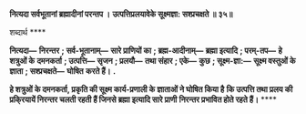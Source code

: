 **नित्यदा सर्वभूतानां ब्रह्मादीनां परन्तप ।** **उत्पत्तिप्रलयावेके सूक्ष्मज्ञा: सश्प्रचक्षते ॥ ३५॥** 

शब्दार्थ **** 

**नित्यदा—** **निरन्तर** **; सर्व-भूतानाम्—** **सारे प्राणियों का** **; ब्रह्म-आदीनाम्—** **ब्रह्मा इत्यादि** **; परम्-तप—** **हे शत्रुओं के** **दमनकर्ता** **; उत्पत्ति—** **सृजन** **; प्रलयौ—** **तथा संहार** **; एके—** **कुछ** **; सूक्ष्म-ज्ञा:—** **सूक्ष्म वस्तुओं के ज्ञाता** **; सश्प्रचक्षते—** **घोषित** **करते हैं।** **.** 

**हे शत्रुओं के दमनकर्ता, प्रकृति की सूक्ष्म कार्य-प्रणाली के ज्ञाताओं ने घोषित किया है** **कि उत्पत्ति तथा प्रलय की प्रकि्रयायें निरन्तर चलती रहती हैं जिनसे ब्रह्मा इत्यादि सारे प्राणी** **निरन्तर प्रभावित होते रहते हैं।** **** 